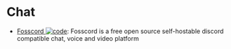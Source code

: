 # Chat

- [Fosscord ![code](https://ng-tech.icu/assets/code.svg)](https://github.com/fosscord/fosscord): Fosscord is a free open source self-hostable discord compatible chat, voice and video platform
